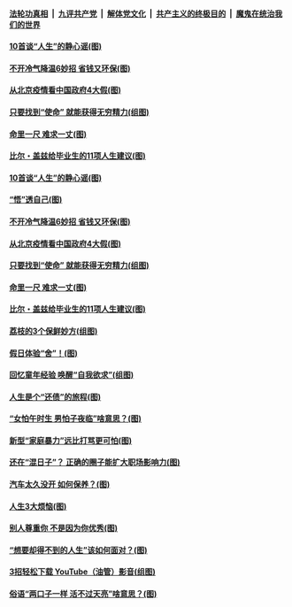 ####  [法轮功真相](../../../../basic/blob/master/README.md?t=06231331) &nbsp;|&nbsp; [九评共产党](../../../../9ping.md/blob/master/README.md?t=06231331) &nbsp;|&nbsp; [解体党文化](../../../../jtdwh.md/blob/master/README.md?t=06231331)  &nbsp;|&nbsp; [共产主义的终极目的](../../../../gczydzjmd.md/blob/master/README.md?t=06231331) &nbsp;|&nbsp; [魔鬼在统治我们的世界](../../../../mgztzwmdsj.md/blob/master/README.md?t=06231331) 

#### [10首谈“人生”的静心谣(图)](../pages/p8/936965.md?t=06231331) 

#### [不开冷气降温6妙招 省钱又环保(图)](../pages/p8/937329.md?t=06231331) 

#### [从北京疫情看中国政府4大假(图)](../pages/p8/937196.md?t=06231331) 

#### [只要找到“使命” 就能获得无穷精力(组图)](../pages/p8/937159.md?t=06231331) 

#### [命里一尺 难求一丈(图)](../pages/p8/936782.md?t=06231331) 

#### [比尔・盖兹给毕业生的11项人生建议(图)](../pages/p8/936231.md?t=06231331) 

#### [10首谈“人生”的静心谣(图)](../pages/p8/936965.md?t=06231331) 

#### [“悟”透自己(图)](../pages/p8/936972.md?t=06231331) 

#### [不开冷气降温6妙招 省钱又环保(图)](../pages/p8/937329.md?t=06231331) 

#### [从北京疫情看中国政府4大假(图)](../pages/p8/937196.md?t=06231331) 

#### [只要找到“使命” 就能获得无穷精力(组图)](../pages/p8/937159.md?t=06231331) 

#### [命里一尺 难求一丈(图)](../pages/p8/936782.md?t=06231331) 

#### [比尔・盖兹给毕业生的11项人生建议(图)](../pages/p8/936231.md?t=06231331) 

#### [荔枝的3个保鲜妙方(组图)](../pages/p8/936950.md?t=06231331) 

#### [假日体验“舍”！(图)](../pages/p8/937183.md?t=06231331) 

#### [回忆童年经验 唤醒“自我欲求”(组图)](../pages/p8/937082.md?t=06231331) 

#### [人生是个“还债”的旅程(图)](../pages/p8/936768.md?t=06231331) 

#### [“女怕午时生 男怕子夜临”啥意思？(图)](../pages/p8/937081.md?t=06231331) 

#### [新型“家庭暴力”远比打骂更可怕(图)](../pages/p8/936230.md?t=06231331) 

#### [还在“混日子”？ 正确的圈子能扩大职场影响力(图)](../pages/p8/937049.md?t=06231331) 

#### [汽车太久没开 如何保养？(图)](../pages/p8/937035.md?t=06231331) 

#### [人生3大烦恼(图)](../pages/p8/936959.md?t=06231331) 

#### [别人尊重你 不是因为你优秀(图)](../pages/p8/936253.md?t=06231331) 

#### [“想要却得不到的人生”该如何面对？(图)](../pages/p8/936933.md?t=06231331) 

#### [3招轻松下载 YouTube（油管）影音(组图)](../pages/p8/936922.md?t=06231331) 

#### [俗语“两口子一样 活不过天亮”啥意思？(图)](../pages/p8/936917.md?t=06231331) 

